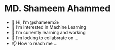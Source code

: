 # MD. Shameem Ahammed
- 👋 Hi, I’m @shameem3e
- 👀 I’m interested in Machine Learning
- 🌱 I’m currently learning and working
- 💞️ I’m looking to collaborate on ...
- 📫 How to reach me ...

<!---

